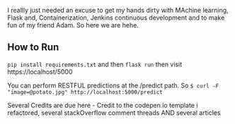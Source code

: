 I reallly just needed an excuse to get my hands dirty with MAchine learning, Flask and, Containerization, Jenkins continuous development and to make fun
of my friend Adam. So here we are hehe.

## How to Run
 ``` pip install requirements.txt ```
 and then 
 ``` flask run ```
 then visit https://localhost/5000
 
 
 You can perform  RESTFUL predictions at the /predict path. So
 ``` $ curl -F "image=@potato.jpg" http://localhost:5000/predict ```
 
 Several Credits are due here - Credit to the codepen.io template i refactored, several stackOverflow comment threads AND several articles
